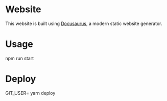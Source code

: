 # Website

This website is built using [Docusaurus](https://docusaurus.io/), a modern static website generator.

# Usage

npm run start 

# Deploy

GIT_USER=<githubuser> yarn deploy



